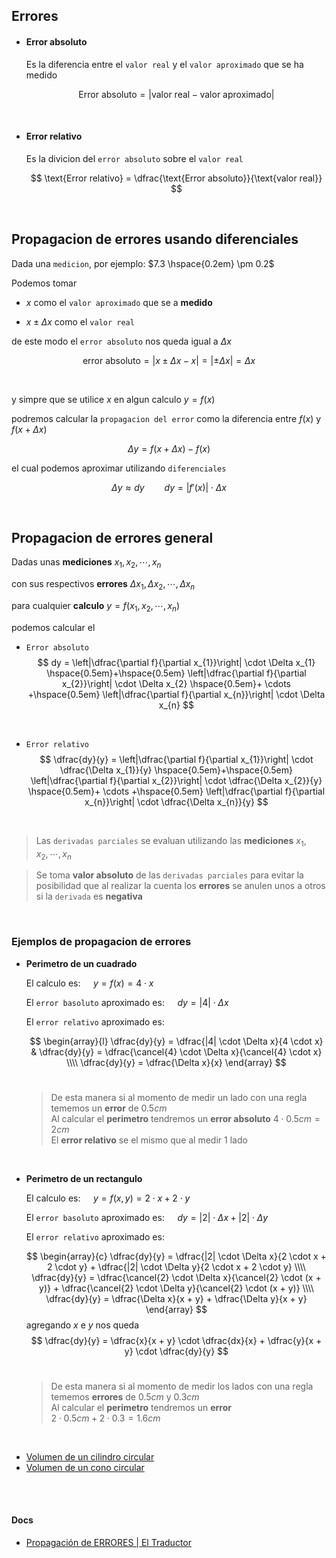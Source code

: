 ## Errores

- #### Error absoluto

    Es la diferencia entre el `valor real` y el `valor aproximado` que se ha medido

    $$
    \text{Error absoluto} =
    |\text{valor real} - \text{valor aproximado}|
    $$
<br>

- #### Error relativo
  
    Es la divicion del `error absoluto` sobre el `valor real`

    $$
        \text{Error relativo} = \dfrac{\text{Error absoluto}}{\text{valor real}}
    $$
<br>


## Propagacion de errores usando diferenciales

Dada una `medicion`, por ejemplo: $7.3 \hspace{0.2em} \pm 0.2$

Podemos tomar

- $x$ como el `valor aproximado` que se a **medido**

- $x \pm \Delta x$ como el `valor real`

de este modo el `error absoluto` nos queda igual a $\Delta x$

$$
\text{error absoluto} = |x \pm \Delta x - x| =|\pm\Delta x| = \Delta x
$$

<br>

y simpre que se utilice $x$ en algun calculo $y = f(x)$

podremos calcular la `propagacion del error` como la diferencia entre $f(x)$ y $f(x + \Delta x)$

$$
    \Delta y = f(x + \Delta x) - f(x)
$$


el cual podemos aproximar utilizando `diferenciales`

$$
\Delta y \approx dy \hspace{2em} dy =  |f'(x)| \cdot \Delta x
$$

<br>

## Propagacion de errores general

Dadas unas **mediciones** $x_{1}, x_{2}, \cdots, x_{n}$

con sus respectivos **errores**  $\Delta x_{1}, \Delta x_{2}, \cdots, \Delta x_{n}$

para cualquier **calculo** $y = f(x_{1}, x_{2}, \cdots, x_{n})$

podemos calcular el

- `Error absoluto`
    $$
        dy = 
        \left|\dfrac{\partial f}{\partial x_{1}}\right| \cdot \Delta x_{1}
        \hspace{0.5em}+\hspace{0.5em}
        \left|\dfrac{\partial f}{\partial x_{2}}\right| \cdot \Delta x_{2}
        \hspace{0.5em}+ \cdots +\hspace{0.5em}
        \left|\dfrac{\partial f}{\partial x_{n}}\right| \cdot \Delta x_{n}
    $$
<br>


- `Error relativo`
    $$
        \dfrac{dy}{y} = 
        \left|\dfrac{\partial f}{\partial x_{1}}\right| \cdot \dfrac{\Delta x_{1}}{y}
        \hspace{0.5em}+\hspace{0.5em}
        \left|\dfrac{\partial f}{\partial x_{2}}\right| \cdot \dfrac{\Delta x_{2}}{y}
        \hspace{0.5em}+ \cdots +\hspace{0.5em}
        \left|\dfrac{\partial f}{\partial x_{n}}\right| \cdot \dfrac{\Delta x_{n}}{y}
    $$
<br>

> Las `derivadas parciales` se evaluan utilizando las **mediciones** $x_{1}, x_{2}, \cdots, x_{n}$

> Se toma **valor absoluto** de las `derivadas parciales` para evitar la posibilidad que al realizar la cuenta los **errores** se anulen unos a otros si la `derivada` es **negativa**

<br>

### Ejemplos de propagacion de errores

- **Perimetro de un cuadrado**

    El calculo es:
    $\hspace{1em} y = f(x) = 4 \cdot x$

    El `error basoluto` aproximado es:
    $\hspace{1em} dy  = |4| \cdot \Delta x$

    El `error relativo` aproximado es:

    $$
    \begin{array}{l}
        \dfrac{dy}{y} = \dfrac{|4| \cdot \Delta x}{4 \cdot x}
        &
        \dfrac{dy}{y} = \dfrac{\cancel{4} \cdot \Delta x}{\cancel{4} \cdot x}
        \\\\
        \dfrac{dy}{y} = \dfrac{\Delta x}{x}
    \end{array}
    $$
    <br>

    > De esta manera si al momento de medir un lado con una regla tememos un **error** de $0.5cm$
    > <br>
    > Al calcular el **perimetro** tendremos un **error absoluto** $4 \cdot 0.5cm = 2 cm$
    > <br>
    > El **error relativo** se el mismo que al medir 1 lado

<br>

- **Perimetro de un rectangulo**

    El calculo es:
    $\hspace{1em} y = f(x, y) = 2 \cdot x + 2 \cdot y$

    El `error basoluto` aproximado es:
    $\hspace{1em} dy  = |2| \cdot \Delta x + |2| \cdot \Delta y$

    El `error relativo` aproximado es:

    $$
    \begin{array}{c}
        \dfrac{dy}{y} = \dfrac{|2| \cdot \Delta x}{2 \cdot x + 2 \cdot y} + \dfrac{|2| \cdot \Delta y}{2 \cdot x + 2 \cdot y} 
        \\\\
        \dfrac{dy}{y} = \dfrac{\cancel{2} \cdot \Delta x}{\cancel{2} \cdot (x + y)} + \dfrac{\cancel{2} \cdot \Delta y}{\cancel{2} \cdot (x + y)}
        \\\\
        \dfrac{dy}{y} = \dfrac{\Delta x}{x + y} + \dfrac{\Delta y}{x + y}
    \end{array}
    $$
    agregando $x$ e $y$ nos queda
    $$
    \dfrac{dy}{y} = \dfrac{x}{x + y} \cdot \dfrac{dx}{x} + \dfrac{y}{x + y} \cdot \dfrac{dy}{y}
    $$
    <br>

    > De esta manera si al momento de medir los lados con una regla tememos **errores** de $0.5cm$ y $0.3cm$
    > <br>
    > Al calcular el **perimetro** tendremos un **error**
    > <br> $2 \cdot 0.5cm + 2 \cdot 0.3 = 1.6 cm$

<br>

- [Volumen de un cilindro circular](./volumen-cilindro-circular.md)
- [Volumen de un cono circular](./volumen-cono-circular.md)



<br><br>

#### Docs

- [Propagación de ERRORES | El Traductor](https://www.youtube.com/watch?v=jg5_NNh9hq4)